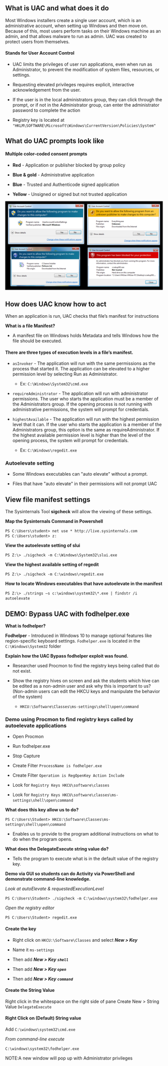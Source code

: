 ## What is UAC and what does it do

Most Windows installers create a single user account, which is an administrative account, when setting up Windows and then move on. Because of this, most users perform tasks on their Windows machine as an admin, and that allows malware to run as admin. UAC was created to protect users from themselves.

#### Stands for User Account Control

   - UAC limits the privileges of user run applications, even when run as Administrator, to prevent the modification of system files, resources, or settings.

   - Requesting elevated privileges requires explicit, interactive acknowledgement from the user.

   - If the user is in the local administrators group, they can click through the prompt, or if not in the Administrator group, can enter the administrator password to complete the action

   - Registry key is located at `"HKLM\SOFTWARE\Microsoft\Windows\CurrentVersion\Policies\System"`

## What do UAC prompts look like
#### Multiple color-coded consent prompts

   - **Red** - Application or publisher blocked by group policy

   - **Blue & gold** - Administrative application

   - **Blue** - Trusted and Authenticode signed application

   - **Yellow** - Unsigned or signed but not trusted application

![uac](../../0-src/uac-01.png)

## How does UAC know how to act

When an application is run, UAC checks that file’s manifest for instructions

**What is a file Manifest?**

   - A manifest file on Windows holds Metadata and tells Windows how the file should be executed.

#### There are three types of execution levels in a file’s manifest.

   - `asInvoker` - The application will run with the same permissions as the process that started it. The application can be elevated to a higher permission level by selecting Run as Administrator.

       - Ex: `C:\Windows\System32\cmd.exe`

   - `requireAdministrator` - The application will run with administrator permissions. The user who starts the application must be a member of the Administrators group. If the opening process is not running with administrative permissions, the system will prompt for credentials.

   - `highestAvailable` - The application will run with the highest permission level that it can. If the user who starts the application is a member of the Administrators group, this option is the same as requireAdministrator. If the highest available permission level is higher than the level of the opening process, the system will prompt for credentials.

       - Ex: `C:\Windows\regedit.exe`

### Autoelevate setting

   - Some Windows executables can "auto elevate" without a prompt.

   - Files that have "auto elevate" in their permissions will not prompt UAC

## View file manifest settings

The Sysinternals Tool **sigcheck** will allow the viewing of these settings.

**Map the Sysinternals Command in Powershell**
```
PS C:\Users\student> net use * http://live.sysinternals.com
PS C:\Users\student> z:
```
**View the autoelevate setting of slui**
```
PS Z:\> ./sigcheck -m C:\Windows\System32\slui.exe
```
**View the highest available setting of regedit**
```
PS Z:\> ./sigcheck -m C:\windows\regedit.exe
```

**How to locate Windows executables that have autoelevate in the manifest**
```
PS Z:\> ./strings –s c:\windows\system32\*.exe | findstr /i autoelevate
```
## DEMO: Bypass UAC with fodhelper.exe

**What is fodhelper?**

**Fodhelper** - Introduced in Windows 10 to manage optional features like region-specific keyboard settings. `Fodhelper.exe` is located in the `C:\Windows\System32` folder

**Explain how the UAC Bypass fodhelper exploit was found.**

   - Researcher used Procmon to find the registry keys being called that do not exist.

   - Show the registry hives on screen and ask the students which hive can be edited as a non-admin user and ask why this is important to us? (Non-admin users can edit the HKCU keys and manipulate the behavior of the system)

       - `HKCU:\Software\Classes\ms-settings\shell\open\command`

### Demo using Procmon to find registry keys called by autoelevate applications

   - Open Procmon

   - Run fodhelper.exe

   - Stop Capture

   - Create Filter `ProcessName is fodhelper.exe`

   - Create Filter `Operation is RegOpenKey Action Include`

   - Look for `Registry Keys HKCU\software\classes`

   - Look for `Registry Keys HKCU\software\classes\ms-settings\shell\open\command`

**What does this key allow us to do?**
```
PS C:\Users\Student> HKCU:\Software\Classes\ms-settings\shell\open\command
```
   - Enables us to provide to the program additional instructions on what to do when the program opens.

**What does the DelegateExecute string value do?**

   - Tells the program to execute what is in the default value of the registry key. 

**Demo via GUI so students can do Activity via PowerShell and demonstrate command-line knowledge.**

*Look at autoElevate & requestedExecutionLevel*
```
PS C:\Users\Student> ./sigcheck -m C:\windows\system32\fodhelper.exe
```
*Open the registry editor*
```
PS C:\Users\Student> regedit.exe
```
#### Create the key

- Right click on `HKCU:\Software\Classes` and select ***New > Key***

- Name it `ms-settings`

- Then add ***New > Key `shell`***

- Then add ***New > Key `open`***

- Then add ***New > Key `command`***

#### Create the String Value

Right click in the whitespace on the right side of pane Create New > String Value `DelegateExecute`

#### Right Click on **(Default)** String value

Add `C:\windows\system32\cmd.exe`

*From command-line execute*
```
C:\windows\system32\fodhelper.exe
```
NOTE:A new window will pop up with Administrator privileges
